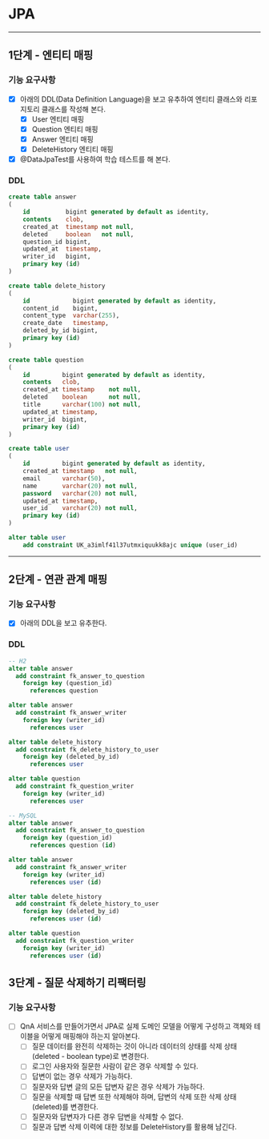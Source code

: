 # JPA

---
## 1단계 - 엔티티 매핑
### 기능 요구사항
- [x] 아래의 DDL(Data Definition Language)을 보고 유추하여 엔티티 클래스와 리포지토리 클래스를 작성해 본다.
  - [x] User 엔티티 매핑
  - [x] Question 엔티티 매핑
  - [x] Answer 엔티티 매핑
  - [x] DeleteHistory 엔티티 매핑
- [x] @DataJpaTest를 사용하여 학습 테스트를 해 본다.

### DDL
```sql
create table answer
(
    id          bigint generated by default as identity,
    contents    clob,
    created_at  timestamp not null,
    deleted     boolean   not null,
    question_id bigint,
    updated_at  timestamp,
    writer_id   bigint,
    primary key (id)
)

create table delete_history
(
    id            bigint generated by default as identity,
    content_id    bigint,
    content_type  varchar(255),
    create_date   timestamp,
    deleted_by_id bigint,
    primary key (id)
)

create table question
(
    id         bigint generated by default as identity,
    contents   clob,
    created_at timestamp    not null,
    deleted    boolean      not null,
    title      varchar(100) not null,
    updated_at timestamp,
    writer_id  bigint,
    primary key (id)
)

create table user
(
    id         bigint generated by default as identity,
    created_at timestamp   not null,
    email      varchar(50),
    name       varchar(20) not null,
    password   varchar(20) not null,
    updated_at timestamp,
    user_id    varchar(20) not null,
    primary key (id)
)

alter table user
    add constraint UK_a3imlf41l37utmxiquukk8ajc unique (user_id)
```

---

## 2단계 - 연관 관계 매핑
### 기능 요구사항
- [x] 아래의 DDL을 보고 유추한다.

### DDL
```sql
-- H2
alter table answer
  add constraint fk_answer_to_question
    foreign key (question_id)
      references question

alter table answer
  add constraint fk_answer_writer
    foreign key (writer_id)
      references user

alter table delete_history
  add constraint fk_delete_history_to_user
    foreign key (deleted_by_id)
      references user

alter table question
  add constraint fk_question_writer
    foreign key (writer_id)
      references user

-- MySQL
alter table answer
  add constraint fk_answer_to_question
    foreign key (question_id)
      references question (id)

alter table answer
  add constraint fk_answer_writer
    foreign key (writer_id)
      references user (id)

alter table delete_history
  add constraint fk_delete_history_to_user
    foreign key (deleted_by_id)
      references user (id)

alter table question
  add constraint fk_question_writer
    foreign key (writer_id)
      references user (id)

```

## 3단계 - 질문 삭제하기 리팩터링
### 기능 요구사항
- [ ] QnA 서비스를 만들어가면서 JPA로 실제 도메인 모델을 어떻게 구성하고 객체와 테이블을 어떻게 매핑해야 하는지 알아본다.
  - [ ] 질문 데이터를 완전히 삭제하는 것이 아니라 데이터의 상태를 삭제 상태(deleted - boolean type)로 변경한다.
  - [ ] 로그인 사용자와 질문한 사람이 같은 경우 삭제할 수 있다.
  - [ ] 답변이 없는 경우 삭제가 가능하다.
  - [ ] 질문자와 답변 글의 모든 답변자 같은 경우 삭제가 가능하다.
  - [ ] 질문을 삭제할 때 답변 또한 삭제해야 하며, 답변의 삭제 또한 삭제 상태(deleted)를 변경한다.
  - [ ] 질문자와 답변자가 다른 경우 답변을 삭제할 수 없다.
  - [ ] 질문과 답변 삭제 이력에 대한 정보를 DeleteHistory를 활용해 남긴다.
